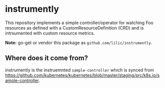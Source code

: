 # instrumently

This repository implements a simple controller/operator for watching Foo resources as
defined with a CustomResourceDefinition (CRD) and is intrsumented with custom resource
metrics.

**Note:** go-get or vendor this package as `github.com/lilic/instrumently`.

## Where does it come from?

instrumently is the instruemnted `sample-controller` which is synced from
https://github.com/kubernetes/kubernetes/blob/master/staging/src/k8s.io/sample-controller.
